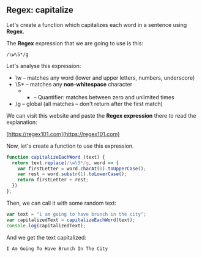 ## Regex: capitalize

Let's create a function which capitalizes each word in a sentence using **Regex**.

The **Regex** expression that we are going to use is this:

```
/\w\S*/g
```

Let's analyse this expression:
- \w – matches any word (lower and upper letters, numbers, underscore)
- \S* – matches any **non-whitespace** character
  - * – Quantifier: matches between zero and unlimited times
- /g – global (all matches – don't return after the first match)

We can visit this website and paste the **Regex expression** there to read the explanation:

[https://regex101.com](https://regex101.com)

Now, let's create a function to use this expression.

``` js
function capitalizeEachWord (text) {
  return text.replace(/\w\S*/g, word => {
    var firstLetter = word.charAt(0).toUpperCase();
    var rest = word.substr(1).toLowerCase();
    return firstLetter + rest;
  })
};
```

Then, we can call it with some random text:

``` js
var text = "i am going to have brunch in the city";
var capitalizedText = capitalizeEachWord(text);
console.log(capitalizedText);
```

And we get the text capitalized:

```
I Am Going To Have Brunch In The City
```
